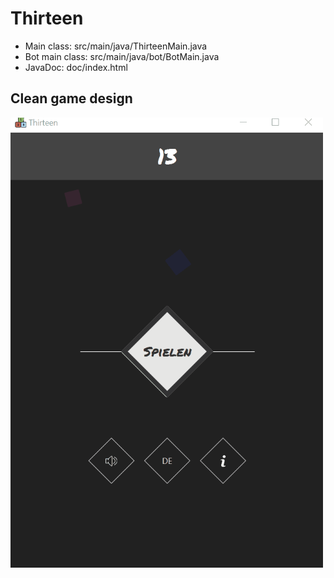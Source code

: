 # Thirteen

* Main class: src/main/java/ThirteenMain.java
* Bot main class: src/main/java/bot/BotMain.java
* JavaDoc: doc/index.html

## Clean game design
<img src="https://github.com/yruefenacht/Thirteen/blob/master/thumbnail/thirteen.gif" width="500"/>
